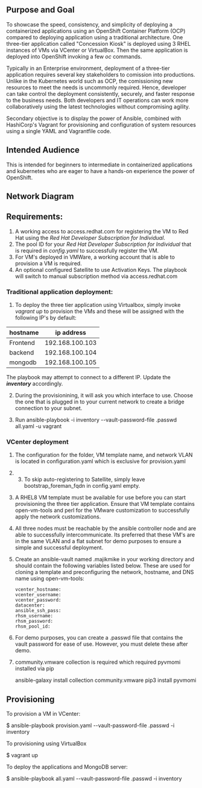## Purpose and Goal

To showcase the speed, consistency, and simplicity of deploying a containerized applications using an OpenShift Container Platform (OCP) compared to deploying application using a traditional architecture. One three-tier application called "Concession Kiosk" is deployed using 3 RHEL instances of VMs via VCenter or VirtualBox. Then the same application is deployed into OpenShift invoking a few *oc* commands.

Typically in an Enterprise environment, deployment of a three-tier application requires several key stakeholders to comission into productions. Unlike in the Kubernetes world such as OCP, the comissioning new resources to meet the needs is uncommonly required. Hence, developer can take control the deployment consistently, securely, and faster response to the business needs. Both developers and IT operations can work more collaboratively using the latest technologies without compromising agility.

Secondary objective is to display the power of Ansible, combined with HashiCorp's Vagrant for provisioning and configuration of system resources using a single YAML and Vagrantfile code.

## Intended Audience

This is intended for beginners to intermediate in containerized applications and kubernetes who are eager to have a hands-on experience the power of OpenShift.

## Network Diagram

## Requirements:

1. A working access to access.redhat.com for registering the VM to Red Hat using the *Red Hat Developer Subscription for Individual*.
2. The pool ID for your *Red Hat Developer Subscription for Individual* that is required in *config.yaml* to successfully register the VM.
3. For VM's deployed in VMWare, a working account that is able to provision a VM is required. 
5. An optional configured Satellite to use Activation Keys. The playbook will switch to manual subscription method via access.redhat.com


### Traditional application deployment: 
1. To deploy the three tier application using Virtualbox, simply invoke *vagrant up* to provision the VMs and these will be assigned with the following IP's by default:   

| hostname  | ip address      |
|-----------|-----------------|
| Frontend  | 192.168.100.103 |
| backend   | 192.168.100.104 | 
| mongodb   | 192.168.100.105 | 

The playbook may attempt to connect to a different IP. Update the ***inventory*** accordingly. 

2. During the provisionining, it will ask you which interface to use.  Choose the one that is plugged in to your current network to create a bridge connection to your subnet.
   
3. Run 
   ansible-playbook -i inventory --vault-password-file .passwd all.yaml -u vagrant

   
### VCenter deployment 


1. The configuration for the folder, VM template name, and network VLAN is located in configuration.yaml which is exclusive for provision.yaml
   
2. 3. To skip auto-registering to Satellite, simply leave bootstrap_foreman_fqdn in config.yaml empty.
   
3. A RHEL8 VM template must be available for use before you can start provisioning the three tier application. Ensure that VM template contains open-vm-tools and perl for the VMware customization to successfully apply the network customizations. 
   
4. All three nodes must be reachable by the ansible controller node and are able to successfully intercommunicate. Its preferred that these VM's are in the same VLAN and a flat subnet for demo purposes to ensure a simple and successful deployment. 
   
5. Create an ansible-vault named .majikmike in your working directory and should contain the following variables listed below. These are used for cloning a template and preconfiguring the network, hostname, and DNS name using open-vm-tools:

       vcenter_hostname:
       vcenter_username:  
       vcenter_password:  
       datacenter:  
       ansible_ssh_pass:  
       rhsm_username: 
       rhsm_password: 
       rhsm_pool_id: 

6. For demo purposes, you can create a .passwd file that contains the vault password for ease of use. However, you must delete these after demo.  

8. community.vmware  collection is required which required pyvmomi installed via pip   

    ansible-galaxy install collection community.vmware
    pip3 install pyvmomi

## Provisioning

To provision a VM in VCenter:

   $ ansible-playbook provision.yaml --vault-password-file .passwd -i inventory

To provisioning using VirtualBox

   $ vagrant up 

To deploy the applications and MongoDB server:  

   $ ansible-playbook all.yaml --vault-password-file .passwd -i inventory  
